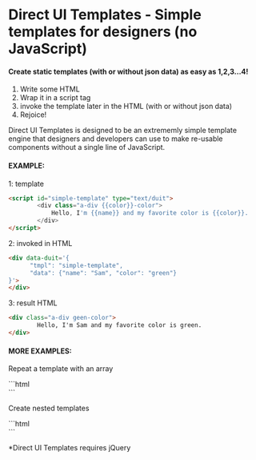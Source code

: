 
# Direct UI Templates - Simple templates for designers (no JavaScript)

<h4>Create static templates (with or without json data) as easy as 1,2,3...4! </h4>

<ol>
<li>Write some HTML</li>
<li>Wrap it in a script tag</li>
<li>invoke the template later in the HTML (with or without json data)</li>
<li>Rejoice!</li>
</ol>

<p>Direct UI Templates is designed to be an extrememly simple template engine that designers and developers can use to make re-usable components without a single line of JavaScript.</p>

<h4>EXAMPLE:</h4>

1: template
```html
<script id="simple-template" type="text/duit">
        <div class="a-div {{color}}-color">
            Hello, I'm {{name}} and my favorite color is {{color}}.
        </div>
</script>
```

2: invoked in HTML
```html
<div data-duit='{
      "tmpl": "simple-template",
      "data": {"name": "Sam", "color": "green"}
}'>
</div>
```

3: result HTML
```html
<div class="a-div geen-color">
        Hello, I'm Sam and my favorite color is green.
</div>
```

<h4>MORE EXAMPLES:</h4>

<p>Repeat a template with an array</p>
```html
<div data-duit='{
    "tmpl": "simple-template",
    "data": [
        {"name": "Sam", "color": "green"},
        {"name": "Joe", "color": "red"}
    ]
}'>
</div>
```
<p>Create nested templates</p>
```html
<script id="parent-template" type="text/duit">
        <div>Please state your {{info}} and your favorite color:</div>
        <div class="quote">
                <!-- duit-placeholder my-placeholder -->
        </div>
        <div>Thank you</div>
</script>

<div data-duit='{
        "tmpl": "parent-template",
        "data": {
            "info": "name",
            "duit-placeholder": {
                "target": "my-placeholder",
                "tmpl": "simple-template",
                "data": {
                    "name": "Sam",
                    "color": "green"
                }
            }
        }
}'>
</div>
```
</pre>

<p>*Direct UI Templates requires jQuery</p>
